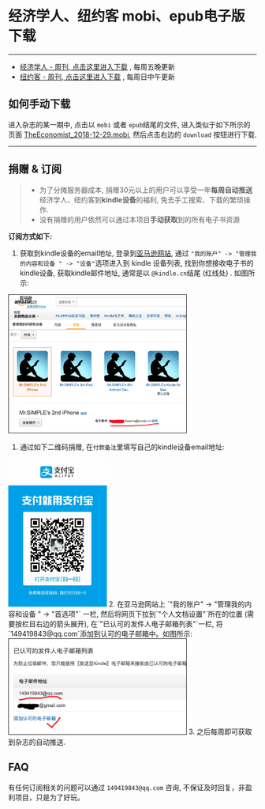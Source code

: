 # 经济学人、纽约客 mobi、epub电子版下载
----

* [经济学人 - 周刊, 点击这里进入下载](01_economist/) , 每周五晚更新
* [纽约客 - 周刊, 点击这里进入下载](02_new_yorker/) , 每周日中午更新

## 如何手动下载

进入杂志的某一期中, 点击以 `mobi` 或者 `epub`结尾的文件, 进入类似于如下所示的页面 [TheEconomist_2018-12-29.mobi](https://github.com/hehonghui/the-economist-ebooks/blob/master/01_economist/te_2018-12-29/TheEconomist_2018-12-29.mobi), 然后点击右边的 `download` 按钮进行下载.

----
## 捐赠 & 订阅

> * 为了分摊服务器成本, 捐赠30元以上的用户可以享受一年**每周自动推送**经济学人、纽约客到**kindle设备**的福利, 免去手工搜索、下载的繁琐操作.
> * 没有捐赠的用户依然可以通过本项目**手动获取**到的所有电子书资源


**订阅方式如下:**

1. 获取到kindle设备的email地址, 登录到[亚马逊网站](https://www.amazon.cn/hz/mycd/myx#/home/devices/), 通过 `"我的账户" -> "管理我的内容和设备
" -> "设备"`选项进入到 kindle 设备列表, 找到你想接收电子书的kindle设备, 获取kindle邮件地址, 通常是以 `@kindle.cn`结尾 (红线处) . 如图所示:

<img src="./images/device.png" width="360" border="1px"/>

1. 通过如下二维码捐赠, 在`付款备注`里填写自己的kindle设备email地址:    
<img src="./images/alipay.JPG" width="200"/>
2. 在亚马逊网站上 `"我的账户" -> "管理我的内容和设备
" -> "首选项"` 一栏, 然后将网页下拉到`"个人文档设置"`所在的位置 (需要按栏目右边的箭头展开), 在`"已认可的发件人电子邮箱列表"`一栏, 将`149419843@qq.com`添加到认可的电子邮箱中。如图所示:    
<img src="./images/add_email.png" width="360" border="1px"/>
3. 之后每周即可获取到杂志的自动推送.


## FAQ

有任何订阅相关的问题可以通过 `149419843@qq.com` 咨询, 不保证及时回复，非盈利项目，只是为了好玩。
